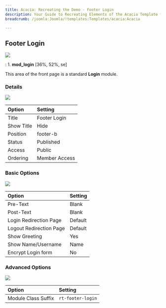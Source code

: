 ```yaml
---
title: Acacia: Recreating the Demo - Footer Login
description: Your Guide to Recreating Elements of the Acacia Template for Joomla
breadcrumb: /joomla:Joomla/!templates:Templates/acacia:Acacia

---
```


Footer Login
-----

![][demo]

:    1. **mod_login** [36%, 52%, se]

This area of the front page is a standard **Login** module. 

### Details

![][demo2]

| Option     | Setting         |  
| :--------- | :-------------- |  
| Title      | Footer Login    |  
| Show Title | Hide            |  
| Position   | footer-b        |  
| Status     | Published       |  
| Access     | Public          |  
| Ordering   | Member Access   |  

### Basic Options

![][demo3]

| Option                  | Setting |  
| :---------------------- | :------ |  
| Pre-Text                | Blank   |  
| Post-Text               | Blank   |  
| Login Redirection Page  | Default |  
| Logout Redirection Page | Default |  
| Show Greeting           | Yes     |  
| Show Name/Username      | Name    |  
| Encrypt Login form      | No      |  

### Advanced Options

![][demo4]

| Option              | Setting           |  
| :------------------ | :---------------- |  
| Module Class Suffix | `rt-footer-login` |  

[demo]: assets/demo_6.jpeg
[demo2]: assets/login_1.jpeg
[demo3]: assets/login_2.jpeg
[demo4]: assets/login_3.jpeg